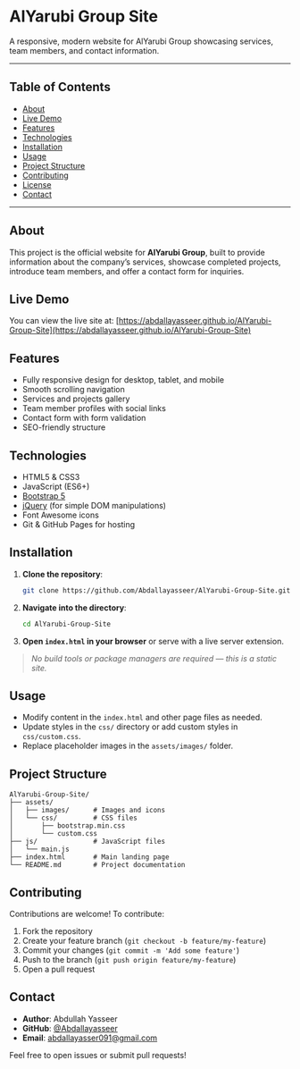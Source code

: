 # AlYarubi Group Site

A responsive, modern website for AlYarubi Group showcasing services, team members, and contact information.

---

## Table of Contents

- [About](#about)
- [Live Demo](#live-demo)
- [Features](#features)
- [Technologies](#technologies)
- [Installation](#installation)
- [Usage](#usage)
- [Project Structure](#project-structure)
- [Contributing](#contributing)
- [License](#license)
- [Contact](#contact)

---

## About

This project is the official website for **AlYarubi Group**, built to provide information about the company’s services, showcase completed projects, introduce team members, and offer a contact form for inquiries.

## Live Demo

You can view the live site at: [https://abdallayasseer.github.io/AlYarubi-Group-Site](https://abdallayasseer.github.io/AlYarubi-Group-Site)

## Features

- Fully responsive design for desktop, tablet, and mobile
- Smooth scrolling navigation
- Services and projects gallery
- Team member profiles with social links
- Contact form with form validation
- SEO-friendly structure

## Technologies

- HTML5 & CSS3
- JavaScript (ES6+)
- [Bootstrap 5](https://getbootstrap.com/)
- [jQuery](https://jquery.com/) (for simple DOM manipulations)
- Font Awesome icons
- Git & GitHub Pages for hosting

## Installation

1. **Clone the repository**:
   ```bash
   git clone https://github.com/Abdallayasseer/AlYarubi-Group-Site.git
   ```
2. **Navigate into the directory**:
   ```bash
   cd AlYarubi-Group-Site
   ```
3. **Open `index.html` in your browser** or serve with a live server extension.

> _No build tools or package managers are required — this is a static site._

## Usage

- Modify content in the `index.html` and other page files as needed.
- Update styles in the `css/` directory or add custom styles in `css/custom.css`.
- Replace placeholder images in the `assets/images/` folder.

## Project Structure

```
AlYarubi-Group-Site/
├── assets/
│   ├── images/      # Images and icons
│   └── css/         # CSS files
│       ├── bootstrap.min.css
│       └── custom.css
├── js/              # JavaScript files
│   └── main.js
├── index.html       # Main landing page
└── README.md        # Project documentation
```

## Contributing

Contributions are welcome! To contribute:

1. Fork the repository
2. Create your feature branch (`git checkout -b feature/my-feature`)
3. Commit your changes (`git commit -m 'Add some feature'`)
4. Push to the branch (`git push origin feature/my-feature`)
5. Open a pull request


## Contact

- **Author**: Abdullah Yasseer
- **GitHub**: [@Abdallayasseer](https://github.com/Abdallayasseer)
- **Email**: abdallayasser091@gmail.com

Feel free to open issues or submit pull requests!

